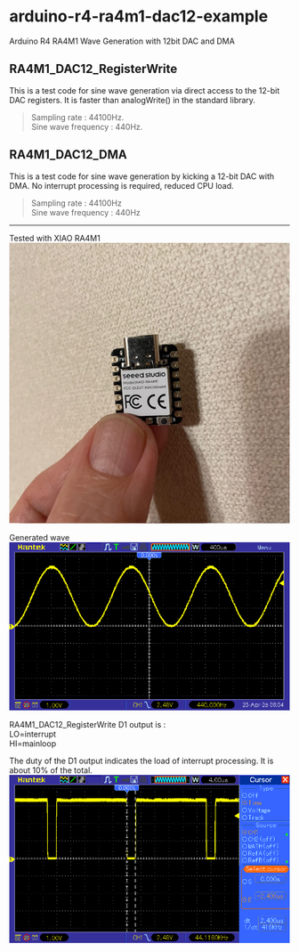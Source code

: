 # arduino-r4-ra4m1-dac12-example
Arduino R4 RA4M1 Wave Generation with 12bit DAC and DMA

## RA4M1_DAC12_RegisterWrite
 This is a test code for sine wave generation via direct access to the 12-bit DAC registers. It is faster than analogWrite() in the standard library.

> Sampling rate : 44100Hz.  
> Sine wave frequency : 440Hz.

## RA4M1_DAC12_DMA
This is a test code for sine wave generation by kicking a 12-bit DAC with DMA. No interrupt processing is required, reduced CPU load.

> Sampling rate : 44100Hz  
> Sine wave frequency : 440Hz

---

Tested with XIAO RA4M1  
![](./images/20250420_ra4m1_0.jpeg)

Generated wave
![](./images/20250423_ra4m1_1.png)

RA4M1_DAC12_RegisterWrite D1 output is :  
 LO=interrupt  
 HI=mainloop  

The duty of the D1 output indicates the load of interrupt processing. It is about 10% of the total.
![](./images/20250423_ra4m1_2.png)

